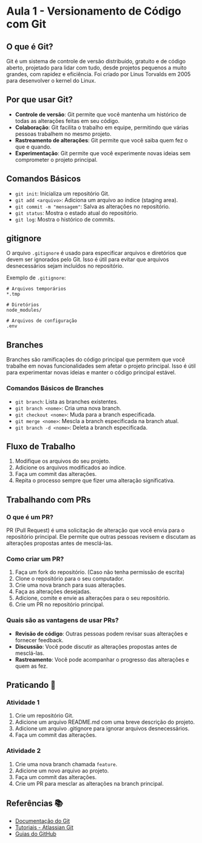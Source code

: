# Aula 1 - Versionamento de Código com Git

## O que é Git?

Git é um sistema de controle de versão distribuído, gratuito e de código aberto, projetado para lidar com tudo, desde projetos pequenos a muito grandes, com rapidez e eficiência.
Foi criado por Linus Torvalds em 2005 para desenvolver o kernel do Linux.

## Por que usar Git?

- **Controle de versão**: Git permite que você mantenha um histórico de todas as alterações feitas em seu código.
- **Colaboração**: Git facilita o trabalho em equipe, permitindo que várias pessoas trabalhem no mesmo projeto.
- **Rastreamento de alterações**: Git permite que você saiba quem fez o que e quando.
- **Experimentação**: Git permite que você experimente novas ideias sem comprometer o projeto principal.

## Comandos Básicos

- `git init`: Inicializa um repositório Git.
- `git add <arquivo>`: Adiciona um arquivo ao índice (staging area).
- `git commit -m "mensagem"`: Salva as alterações no repositório.
- `git status`: Mostra o estado atual do repositório.
- `git log`: Mostra o histórico de commits.

## gitignore

O arquivo `.gitignore` é usado para especificar arquivos e diretórios que devem ser ignorados pelo Git. Isso é útil para evitar que arquivos desnecessários sejam incluídos no repositório.

Exemplo de `.gitignore`:

```plaintext
# Arquivos temporários
*.tmp

# Diretórios
node_modules/

# Arquivos de configuração
.env
```

## Branches

Branches são ramificações do código principal que permitem que você trabalhe em novas funcionalidades sem afetar o projeto principal. Isso é útil para experimentar novas ideias e manter o código principal estável.

### Comandos Básicos de Branches

- `git branch`: Lista as branches existentes.
- `git branch <nome>`: Cria uma nova branch.
- `git checkout <nome>`: Muda para a branch especificada.
- `git merge <nome>`: Mescla a branch especificada na branch atual.
- `git branch -d <nome>`: Deleta a branch especificada.

## Fluxo de Trabalho

1. Modifique os arquivos do seu projeto.
2. Adicione os arquivos modificados ao índice.
3. Faça um commit das alterações.
4. Repita o processo sempre que fizer uma alteração significativa.

## Trabalhando com PRs

### O que é um PR?

PR (Pull Request) é uma solicitação de alteração que você envia para o repositório principal. Ele permite que outras pessoas revisem e discutam as alterações propostas antes de mesclá-las.

### Como criar um PR?

1. Faça um fork do repositório. (Caso não tenha permissão de escrita)
2. Clone o repositório para o seu computador.
3. Crie uma nova branch para suas alterações.
4. Faça as alterações desejadas.
5. Adicione, comite e envie as alterações para o seu repositório.
6. Crie um PR no repositório principal.

### Quais são as vantagens de usar PRs?

- **Revisão de código**: Outras pessoas podem revisar suas alterações e fornecer feedback.
- **Discussão**: Você pode discutir as alterações propostas antes de mesclá-las.
- **Rastreamento**: Você pode acompanhar o progresso das alterações e quem as fez.

## Praticando 🚀

### Atividade 1

1. Crie um repositório Git.
2. Adicione um arquivo README.md com uma breve descrição do projeto.
3. Adicione um arquivo .gitignore para ignorar arquivos desnecessários.
4. Faça um commit das alterações.

### Atividade 2

1. Crie uma nova branch chamada `feature`.
2. Adicione um novo arquivo ao projeto.
3. Faça um commit das alterações.
4. Crie um PR para mesclar as alterações na branch principal.

## Referências 📚

- [Documentação do Git](https://git-scm.com/doc)
- [Tutoriais - Atlassian Git](https://www.atlassian.com/git/tutorials)
- [Guias do GitHub](https://docs.github.com/pt)